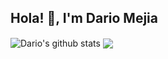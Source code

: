 ## Hola! 👋, I'm Dario Mejia

  <img align="center" src="https://github-readme-stats.vercel.app/api/top-langs/?username=dariomejia&title_color=fff&text_color=9f9f9f&bg_color=151515&hide=jupyter%20notebook" alt="Dario's github stats" />
  
  <img align="center" src="https://github-readme-stats.vercel.app/api?username=dariomejia&hide=issues&count_private=true&show_icons=true&title_color=fff&icon_color=79ff97&text_color=9f9f9f&bg_color=151515&line_height=40" />

<!--
**DarioMejia/DarioMejia** is a ✨ _special_ ✨ repository because its `README.md` (this file) appears on your GitHub profile.

Here are some ideas to get you started:

- 🔭 I’m currently working on ...
- 🌱 I’m currently learning ...
- 👯 I’m looking to collaborate on ...
- 🤔 I’m looking for help with ...
- 💬 Ask me about ...
- 📫 How to reach me: ...
- 😄 Pronouns: ...
- ⚡ Fun fact: ...
-->
